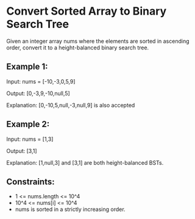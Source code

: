 # Convert Sorted Array to Binary Search Tree
Given an integer array nums where the elements are sorted in ascending order, convert it to a 
height-balanced binary search tree.

## Example 1:

Input: nums = [-10,-3,0,5,9]

Output: [0,-3,9,-10,null,5]

Explanation: [0,-10,5,null,-3,null,9] is also accepted


## Example 2:

Input: nums = [1,3]

Output: [3,1]

Explanation: [1,null,3] and [3,1] are both height-balanced BSTs.


## Constraints:
- 1 <= nums.length <= 10^4
- 10^4 <= nums[i] <= 10^4
- nums is sorted in a strictly increasing order.
